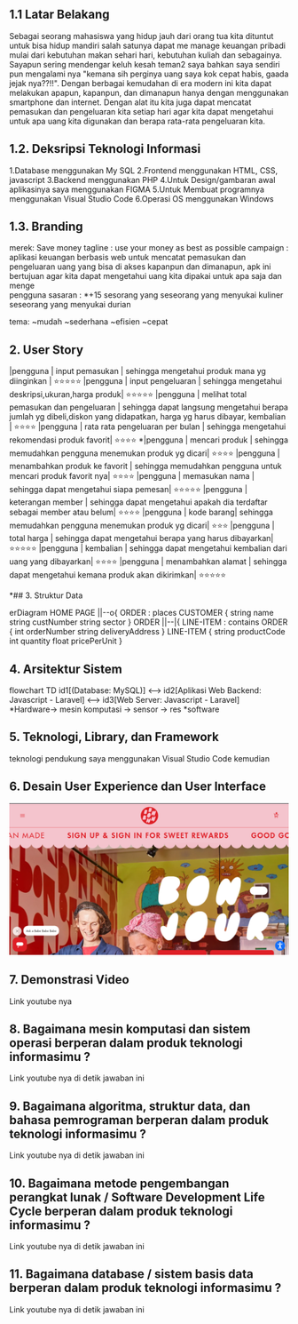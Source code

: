 ## 1.1 Latar Belakang

 Sebagai seorang mahasiswa yang hidup jauh dari orang tua kita dituntut untuk bisa hidup mandiri salah satunya dapat me manage keuangan pribadi mulai dari kebutuhan makan sehari hari, kebutuhan kuliah dan sebagainya. Sayapun sering mendengar keluh kesah teman2 saya bahkan saya sendiri pun mengalami nya "kemana sih perginya uang saya kok cepat habis, gaada jejak nya??!!".
 Dengan berbagai kemudahan di era modern ini kita dapat melakukan apapun, kapanpun, dan dimanapun hanya dengan menggunakan smartphone dan internet. Dengan alat itu kita juga dapat mencatat pemasukan dan pengeluaran kita setiap hari agar kita dapat mengetahui untuk apa uang kita digunakan dan berapa rata-rata pengeluaran kita.

## 1.2. Deksripsi Teknologi Informasi
1.Database menggunakan My SQL 
2.Frontend menggunakan HTML, CSS, javascript
3.Backend menggunakan PHP
4.Untuk Design/gambaran awal aplikasinya saya menggunakan FIGMA
5.Untuk Membuat programnya menggunakan Visual Studio Code
6.Operasi OS menggunakan Windows

## 1.3. Branding
merek: Save money
tagline : use your money as best as possible
campaign : 
aplikasi keuangan berbasis web untuk mencatat pemasukan dan pengeluaran uang yang bisa di akses kapanpun dan dimanapun, apk ini bertujuan agar kita dapat mengetahui uang kita dipakai untuk apa saja dan menge  
pengguna sasaran :
*+15 sesorang yang
seseorang yang menyukai kuliner 
seseorang yang menyukai durian

tema:
~mudah
~sederhana
~efisien
~cepat

## 2. User Story  
 |pengguna | input pemasukan | sehingga mengetahui produk mana yg diinginkan | ⭐⭐⭐⭐⭐
 |pengguna | input pengeluaran | sehingga mengetahui deskripsi,ukuran,harga produk| ⭐⭐⭐⭐⭐
 |pengguna | melihat total pemasukan dan pengeluaran  | sehingga dapat langsung mengetahui berapa jumlah yg dibeli,diskon yang didapatkan, harga yg harus dibayar, kembalian  | ⭐⭐⭐⭐
 |pengguna | rata rata pengeluaran per bulan | sehingga mengetahui rekomendasi produk favorit| ⭐⭐⭐⭐
 *|pengguna | mencari produk | sehingga memudahkan pengguna menemukan produk yg dicari| ⭐⭐⭐⭐
 |pengguna | menambahkan produk ke favorit | sehingga memudahkan pengguna untuk mencari produk favorit nya| ⭐⭐⭐⭐
 |pengguna | memasukan nama | sehingga dapat mengetahui siapa pemesan| ⭐⭐⭐⭐⭐
 |pengguna | keterangan member | sehingga dapat mengetahui apakah dia terdaftar sebagai member atau belum| ⭐⭐⭐⭐
 |pengguna | kode barang| sehingga memudahkan pengguna menemukan produk yg dicari| ⭐⭐⭐
 |pengguna | total harga | sehingga dapat mengetahui berapa yang harus dibayarkan| ⭐⭐⭐⭐⭐
 |pengguna | kembalian | sehingga dapat mengetahui kembalian dari uang yang dibayarkan| ⭐⭐⭐⭐
 |pengguna |  menambahkan alamat | sehingga dapat mengetahui kemana produk akan dikirimkan| ⭐⭐⭐⭐⭐

*## 3. Struktur Data

erDiagram
   HOME PAGE ||--o{ ORDER : places
    CUSTOMER {
        string name
        string custNumber
        string sector
    }
    ORDER ||--|{ LINE-ITEM : contains
    ORDER {
        int orderNumber
        string deliveryAddress
    }
    LINE-ITEM {
        string productCode
        int quantity
        float pricePerUnit
    }

## 4. Arsitektur Sistem

flowchart TD
    id1[(Database: MySQL)] <--> id2[Aplikasi Web Backend: Javascript - Laravel] <--> id3[Web Server: Javascript - Laravel]  
 *Hardware-> mesin komputasi 
          -> sensor
          -> res
 *software

## 5. Teknologi, Library, dan Framework
teknologi pendukung saya menggunakan Visual Studio Code kemudian 

## 6. Desain User Experience dan User Interface

![Prototype web](/desain.png)

## 7. Demonstrasi Video

Link youtube nya

## 8. Bagaimana mesin komputasi dan sistem operasi berperan dalam produk teknologi informasimu ?

Link youtube nya di detik jawaban ini

## 9. Bagaimana algoritma, struktur data, dan bahasa pemrograman berperan dalam produk teknologi informasimu ?

Link youtube nya di detik jawaban ini

## 10. Bagaimana metode pengembangan perangkat lunak / Software Development Life Cycle berperan dalam produk teknologi informasimu ?

Link youtube nya di detik jawaban ini

## 11. Bagaimana database / sistem basis data berperan dalam produk teknologi informasimu ?

Link youtube nya di detik jawaban ini
